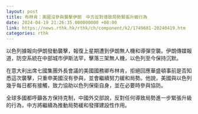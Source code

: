 ```yaml
---
layout: post
title: 布林肯：美國沒參與襲擊伊朗　中方反對導致局勢緊張升級行為
date: 2024-04-19 21:26:35.000000000 +08:00
link: https://news.rthk.hk/rthk/ch/component/k2/1749681-20240419.htm
categories: rthk
---
```


以色列據報向伊朗發動襲擊，報復上星期遭到伊朗無人機和導彈空襲。伊朗傳媒報道，防空系統在中部城市伊斯法罕，擊落三架無人機，以色列至今保持沉默。

在意大利出席七國集團外長會議的美國國務卿布林肯，拒絕回應華盛頓事前是否知悉這次襲擊，只重申美國沒有參與，並會繼續努力緩和局勢。他說，美國與以色列幾乎每日都有接觸，致力協助以色列保衛自身，並在必要時參與協防。

全球多國都呼籲各方保持克制，中國外交部說，反對任何導致局勢進一步緊張升級的行為，中方將繼續為推動局勢緩和發揮建設性作用。
